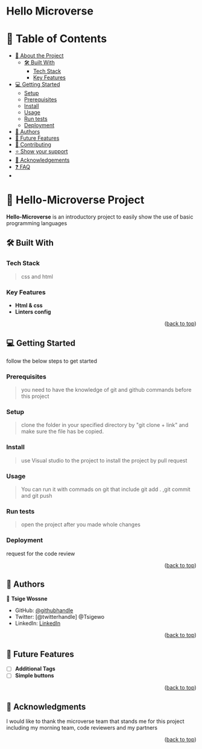 # Hello Microverse<a name="readme-top"></a>

# 📗 Table of Contents

- [📖 About the Project](#about-project)
  - [🛠 Built With](#built-with)
    - [Tech Stack](#tech-stack)
    - [Key Features](#key-features)
- [💻 Getting Started](#getting-started)
  - [Setup](#setup)
  - [Prerequisites](#prerequisites)
  - [Install](#install)
  - [Usage](#usage)
  - [Run tests](#run-tests)
  - [Deployment](#triangular_flag_on_post-deployment)
- [👥 Authors](#authors)
- [🔭 Future Features](#future-features)
- [🤝 Contributing](#contributing)
- [⭐️ Show your support](#support)
- [🙏 Acknowledgements](#acknowledgements)
- [❓ FAQ](#faq)
-

<!-- PROJECT DESCRIPTION -->

# 📖 Hello-Microverse Project <a name="about-project"></a>

**Hello-Microverse** is an introductory project to easily show the use of basic programming languages

## 🛠 Built With <a name="built-with"></a>

### Tech Stack <a name="tech-stack"></a>

> css and html

### Key Features <a name="key-features"></a>

- **Html & css**
- **Linters config**


<p align="right">(<a href="#readme-top">back to top</a>)</p>


## 💻 Getting Started <a name="getting-started"></a>

follow the below steps to get started

### Prerequisites

>you need to have the knowledge of git and github commands before this project

### Setup

>clone the folder in your specified directory by "git clone + link" and make sure the file has be copied.


### Install

> use Visual studio to the project to install the project by pull request

### Usage

>You can run it with commads on git that include git add . ,git commit and git push

### Run tests

>open the project after you made whole changes

### Deployment
request for the code review

<p align="right">(<a href="#readme-top">back to top</a>)</p>



## 👥 Authors <a name="authors"></a>

👤 **Tsige Wossne**

- GitHub: [@githubhandle](https://github.com/tsigewossne)
- Twitter: [@twitterhandle] @Tsigewo
- LinkedIn: [LinkedIn](http://ca.linkedin.com/in/linkedintsigewossne)


<p align="right">(<a href="#readme-top">back to top</a>)</p>



## 🔭 Future Features <a name="future-features"></a>


- [ ] **Additional Tags**
- [ ] **Simple buttons**

<p align="right">(<a href="#readme-top">back to top</a>)</p>


## 🙏 Acknowledgments <a name="acknowledgements"></a>

I would like to thank the microverse team that stands me for this project including my morning team, code reviewers and my partners

<p align="right">(<a href="#readme-top">back to top</a>)</p>